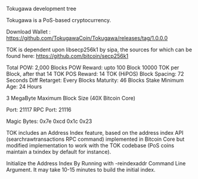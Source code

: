 
Tokugawa development tree 

Tokugawa is a PoS-based cryptocurrency. 

Download Wallet : https://github.com/TokugawaCoin/Tokugawa/releases/tag/1.0.0.0

TOK is dependent upon libsecp256k1 by sipa, the sources for which can be found here:
https://github.com/bitcoin/secp256k1

Total POW: 2,000 Blocks
POW Reward: upto 100 Block 10000 TOK per Block, after that 14 TOK
POS Reward: 14 TOK (HiPOS)
Block Spacing: 72 Seconds
Diff Retarget: Every Blocks
Maturity: 46 Blocks
Stake Minimum Age: 24 Hours

3 MegaByte Maximum Block Size (40X Bitcoin Core)

Port: 21117
RPC Port: 21116

Magic Bytes: 0x7e 0xcd 0x1c 0x23

TOK includes an Address Index feature, based on the address index API (searchrawtransactions RPC command) implemented in Bitcoin Core but modified implementation to work with the TOK codebase (PoS coins maintain a txindex by default for instance).

Initialize the Address Index By Running with -reindexaddr Command Line Argument.  It may take 10-15 minutes to build the initial index.


